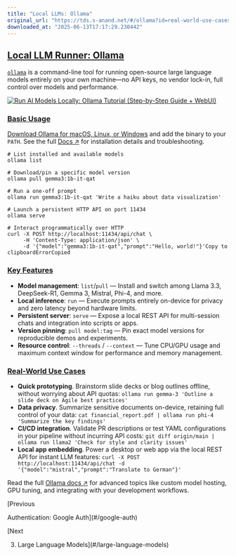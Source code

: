 ```yaml
---
title: "Local LLMs: Ollama"
original_url: "https://tds.s-anand.net/#/ollama?id=real-world-use-cases"
downloaded_at: "2025-06-13T17:17:29.230442"
---
```

[Local LLM Runner: Ollama](#/ollama?id=local-llm-runner-ollama)
---------------------------------------------------------------

[`ollama`](https://github.com/ollama/ollama) is a command-line tool for running open-source large language models entirely on your own machine—no API keys, no vendor lock-in, full control over models and performance.

[![Run AI Models Locally: Ollama Tutorial (Step-by-Step Guide + WebUI)](https://i.ytimg.com/vi_webp/Lb5D892-2HY/sddefault.webp)](https://youtu.be/Lb5D892-2HY)

### [Basic Usage](#/ollama?id=basic-usage)

[Download Ollama for macOS, Linux, or Windows](https://ollama.com/) and add the binary to your `PATH`. See the full [Docs ↗](https://ollama.com/docs) for installation details and troubleshooting.

```
# List installed and available models
ollama list

# Download/pin a specific model version
ollama pull gemma3:1b-it-qat

# Run a one-off prompt
ollama run gemma3:1b-it-qat 'Write a haiku about data visualization'

# Launch a persistent HTTP API on port 11434
ollama serve

# Interact programmatically over HTTP
curl -X POST http://localhost:11434/api/chat \
     -H 'Content-Type: application/json' \
     -d '{"model":"gemma3:1b-it-qat","prompt":"Hello, world!"}'Copy to clipboardErrorCopied
```

### [Key Features](#/ollama?id=key-features)

* **Model management**: `list`/`pull` — Install and switch among Llama 3.3, DeepSeek-R1, Gemma 3, Mistral, Phi-4, and more.
* **Local inference**: `run` — Execute prompts entirely on-device for privacy and zero latency beyond hardware limits.
* **Persistent server**: `serve` — Expose a local REST API for multi-session chats and integration into scripts or apps.
* **Version pinning**: `pull model:tag` — Pin exact model versions for reproducible demos and experiments.
* **Resource control**: `--threads` / `--context` — Tune CPU/GPU usage and maximum context window for performance and memory management.

### [Real-World Use Cases](#/ollama?id=real-world-use-cases)

* **Quick prototyping**. Brainstorm slide decks or blog outlines offline, without worrying about API quotas: `ollama run gemma-3 'Outline a slide deck on Agile best practices'`
* **Data privacy**. Summarize sensitive documents on-device, retaining full control of your data: `cat financial_report.pdf | ollama run phi-4 'Summarize the key findings'`
* **CI/CD integration**. Validate PR descriptions or test YAML configurations in your pipeline without incurring API costs: `git diff origin/main | ollama run llama2 'Check for style and clarity issues'`
* **Local app embedding**. Power a desktop or web app via the local REST API for instant LLM features: `curl -X POST http://localhost:11434/api/chat -d '{"model":"mistral","prompt":"Translate to German"}'`

Read the full [Ollama docs ↗](https://github.com/ollama/ollama/tree/main/docs) for advanced topics like custom model hosting, GPU tuning, and integrating with your development workflows.

[Previous

Authentication: Google Auth](#/google-auth)

[Next

3. Large Language Models](#/large-language-models)